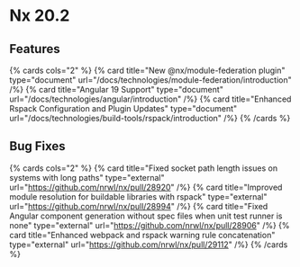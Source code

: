 # Nx 20.2

## Features

{% cards cols="2" %}
{% card title="New @nx/module-federation plugin" type="document" url="/docs/technologies/module-federation/introduction" /%}
{% card title="Angular 19 Support" type="document" url="/docs/technologies/angular/introduction" /%}
{% card title="Enhanced Rspack Configuration and Plugin Updates" type="document" url="/docs/technologies/build-tools/rspack/introduction" /%}
{% /cards %}

## Bug Fixes

{% cards cols="2" %}
{% card title="Fixed socket path length issues on systems with long paths" type="external" url="https://github.com/nrwl/nx/pull/28920" /%}
{% card title="Improved module resolution for buildable libraries with rspack" type="external" url="https://github.com/nrwl/nx/pull/28994" /%}
{% card title="Fixed Angular component generation without spec files when unit test runner is none" type="external" url="https://github.com/nrwl/nx/pull/28906" /%}
{% card title="Enhanced webpack and rspack warning rule concatenation" type="external" url="https://github.com/nrwl/nx/pull/29112" /%}
{% /cards %}
